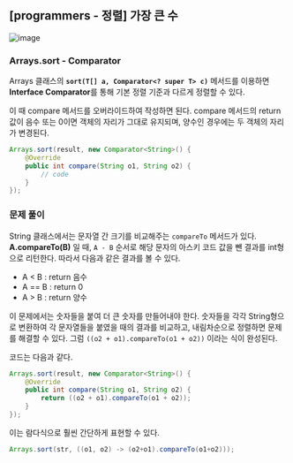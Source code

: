 ## [programmers - 정렬] 가장 큰 수

![image](https://user-images.githubusercontent.com/22045163/105149923-704f8f80-5b47-11eb-8118-4c802877bd0f.png)

### Arrays.sort - Comparator

Arrays 클래스의 **`sort​(T[] a, Comparator<? super T> c)`** 메서드를 이용하면 
**Interface Comparator**를 통해 기본 정렬 기준과 다르게 정렬할 수 있다.

이 때 compare 메서드를 오버라이드하여 작성하면 된다. compare 메서드의 return 값이 음수 또는 0이면 
객체의 자리가 그대로 유지되며, 양수인 경우에는 두 객체의 자리가 변경된다.

```java
Arrays.sort(result, new Comparator<String>() {
    @Override
    public int compare(String o1, String o2) {
        // code 
    }
});
```

### 문제 풀이

String 클래스에서는 문자열 간 크기를  비교해주는 `compareTo` 메서드가 있다. 
**A.compareTo(B)** 일 때, `A - B` 순서로 해당 문자의 아스키 코드 값을 뺀 결과를 int형으로 리턴한다. 
따라서 다음과 같은 결과를 볼 수 있다.

- A < B : return 음수
- A == B : return 0
- A > B : return 양수

이 문제에서는 숫자들을 붙여 더 큰 숫자를 만들어내야 한다. 
숫자들을 각각 String형으로 변환하여 각 문자열들을 붙였을 때의 결과를 비교하고, 내림차순으로 정렬하면 
문제를 해결할 수 있다. 그럼 `((o2 + o1).compareTo(o1 + o2))` 이라는 식이 완성된다.

코드는 다음과 같다.

```java
Arrays.sort(result, new Comparator<String>() {
    @Override
    public int compare(String o1, String o2) {
        return ((o2 + o1).compareTo(o1 + o2));
    }
});
```

이는 람다식으로 훨씬 간단하게 표현할 수 있다.

```java
Arrays.sort(str, ((o1, o2) -> (o2+o1).compareTo(o1+o2)));
```
